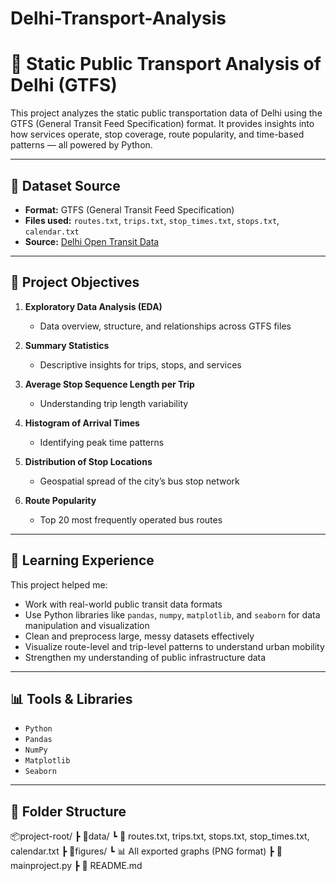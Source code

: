 # Delhi-Transport-Analysis
# 🚌 Static Public Transport Analysis of Delhi (GTFS)

This project analyzes the static public transportation data of Delhi using the GTFS (General Transit Feed Specification) format. It provides insights into how services operate, stop coverage, route popularity, and time-based patterns — all powered by Python.

--- 

## 📁 Dataset Source
- **Format:** GTFS (General Transit Feed Specification)
- **Files used:** `routes.txt`, `trips.txt`, `stop_times.txt`, `stops.txt`, `calendar.txt`
- **Source:** [Delhi Open Transit Data](https://otd.delhi.gov.in/data/static/) 
---

## 🎯 Project Objectives

1. **Exploratory Data Analysis (EDA)**  
   - Data overview, structure, and relationships across GTFS files

2. **Summary Statistics**  
   - Descriptive insights for trips, stops, and services

3. **Average Stop Sequence Length per Trip**  
   - Understanding trip length variability

4. **Histogram of Arrival Times**  
   - Identifying peak time patterns

5. **Distribution of Stop Locations**  
   - Geospatial spread of the city’s bus stop network

6. **Route Popularity**  
   - Top 20 most frequently operated bus routes

---

## 🧠 Learning Experience

This project helped me:
- Work with real-world public transit data formats
- Use Python libraries like `pandas`, `numpy`, `matplotlib`, and `seaborn` for data manipulation and visualization
- Clean and preprocess large, messy datasets effectively
- Visualize route-level and trip-level patterns to understand urban mobility
- Strengthen my understanding of public infrastructure data

---

## 📊 Tools & Libraries

- `Python`
- `Pandas`
- `NumPy`
- `Matplotlib`
- `Seaborn`

---

## 📁 Folder Structure
📦project-root/ ┣ 📂data/ 
                   ┗ 📜 routes.txt, trips.txt, stops.txt, stop_times.txt, calendar.txt 
                ┣ 📂figures/ 
                   ┗ 📊 All exported graphs (PNG format)
                ┣ 📜 mainproject.py 
                ┣ 📜 README.md






